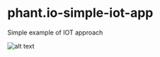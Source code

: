 # phant.io-simple-iot-app
Simple example of IOT approach

![alt text](http://i.imgur.com/JrODEBM.jpg)
